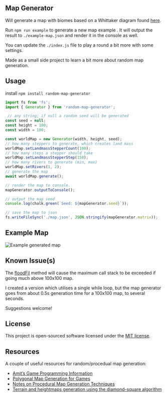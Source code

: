 ## Map Generator

Will generate a map with biomes based on a Whittaker diagram found [here](http://www-cs-students.stanford.edu/~amitp/game-programming/polygon-map-generation/#biomes).


Run `npm run example` to generate a new map example . It will output the result to `./example-map.json` and render it in the console as well.


You can update the `./index.js` file to play a round a bit more with some settings.


Made as a small side project to learn a bit more about random map generation.

## Usage

install `npm install random-map-generator`


```js
import fs from 'fs';
import { Generator } from 'random-map-generator';

 // any string; if null a random seed will be generated
const seed = null;
const height = 100;
const width = 100;

const worldMap = new Generator(width, height, seed);
// how many steppers to generate, which creates land mass
worldMap.setLandmassStepperCount(100);
// how many steps a stepper should take
worldMap.setLandmassStepperStep(150);
// how many rivers to generate (min, max)
worldMap.setRivers(1, 2);
// generate the map
await worldMap.generate();

// render the map to console.
mapGenerator.outputToConsole();

// output the map seed
console.log(chalk.green(`Seed: ${mapGenerator.seed}`));

// save the map to json
fs.writeFileSync('./map.json', JSON.stringify(mapGenerator.matrix));
```


## Example Map

![Example generated map](https://i.imgur.com/ELkUdiU.png)


## Known Issue(s)

The [floodFil](https://github.com/MrEliasen/map-generator/blob/master/libs/map-generator/generator.js#L295) method will cause the maximum call stack to be exceeded if going much above 100x100 map.

I created a version which utilises a single while loop, but the map generator goes from about 0.5s generation time for a 100x100 map, to several seconds.

Suggestions welcome!


## License

This project is open-sourced software licensed under the [MIT license](https://opensource.org/licenses/MIT).


## Resources

A couple of useful resources for random/procedual map generation:

- [Amit’s Game Programming Information](http://www-cs-students.stanford.edu/~amitp/gameprog.html)
- [Polygonal Map Generation for Games](http://www-cs-students.stanford.edu/~amitp/game-programming/polygon-map-generation/)
- [Notes on Procedural Map Generation Techniques](https://christianjmills.com/Notes-on-Procedural-Map-Generation-Techniques/)
- [Terrain and heightmaps generation using the diamond-square algorithm](https://yonatankra.com/how-to-create-terrain-and-heightmaps-using-the-diamond-square-algorithm-in-javascript/)

